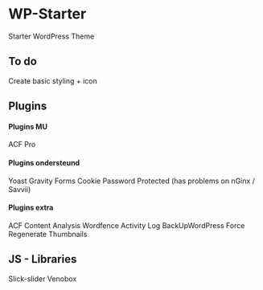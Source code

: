 # WP-Starter
Starter WordPress Theme

## To do
Create basic styling + icon

## Plugins

#### Plugins MU
ACF Pro


#### Plugins ondersteund
Yoast 
Gravity Forms 
Cookie
Password Protected (has problems on nGinx / Savvii)

#### Plugins extra
ACF Content Analysis
Wordfence
Activity Log
BackUpWordPress
Force Regenerate Thumbnails

## JS - Libraries 
Slick-slider
Venobox
